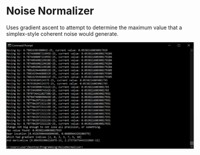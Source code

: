 # Noise Normalizer

Uses gradient ascent to attempt to determine the maximum value that a simplex-style coherent noise would generate.

![Results](images/results.png?raw=true)
